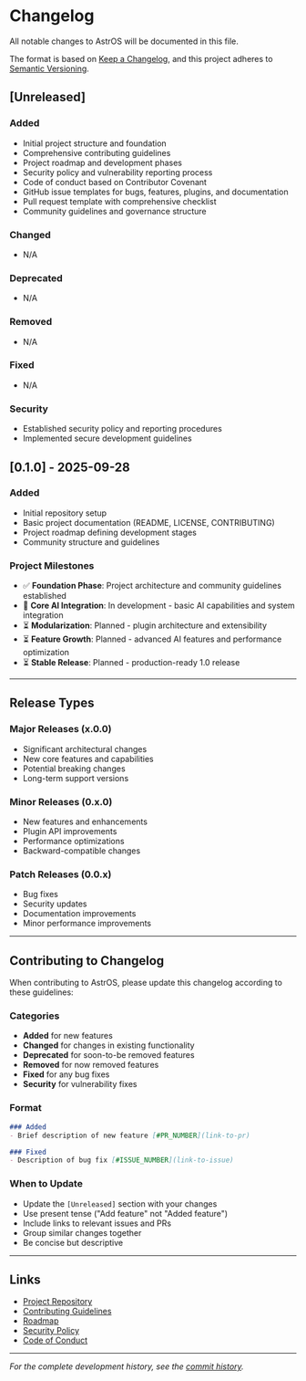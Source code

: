 # Changelog
All notable changes to AstrOS will be documented in this file.

The format is based on [Keep a Changelog](https://keepachangelog.com/en/1.0.0/),
and this project adheres to [Semantic Versioning](https://semver.org/spec/v2.0.0.html).

## [Unreleased]

### Added
- Initial project structure and foundation
- Comprehensive contributing guidelines
- Project roadmap and development phases
- Security policy and vulnerability reporting process
- Code of conduct based on Contributor Covenant
- GitHub issue templates for bugs, features, plugins, and documentation
- Pull request template with comprehensive checklist
- Community guidelines and governance structure

### Changed
- N/A

### Deprecated
- N/A

### Removed
- N/A

### Fixed
- N/A

### Security
- Established security policy and reporting procedures
- Implemented secure development guidelines

## [0.1.0] - 2025-09-28

### Added
- Initial repository setup
- Basic project documentation (README, LICENSE, CONTRIBUTING)
- Project roadmap defining development stages
- Community structure and guidelines

### Project Milestones
- ✅ **Foundation Phase**: Project architecture and community guidelines established
- 🔄 **Core AI Integration**: In development - basic AI capabilities and system integration
- ⏳ **Modularization**: Planned - plugin architecture and extensibility
- ⏳ **Feature Growth**: Planned - advanced AI features and performance optimization
- ⏳ **Stable Release**: Planned - production-ready 1.0 release

---

## Release Types

### Major Releases (x.0.0)
- Significant architectural changes
- New core features and capabilities
- Potential breaking changes
- Long-term support versions

### Minor Releases (0.x.0)
- New features and enhancements
- Plugin API improvements
- Performance optimizations
- Backward-compatible changes

### Patch Releases (0.0.x)
- Bug fixes
- Security updates
- Documentation improvements
- Minor performance improvements

---

## Contributing to Changelog

When contributing to AstrOS, please update this changelog according to these guidelines:

### Categories
- **Added** for new features
- **Changed** for changes in existing functionality
- **Deprecated** for soon-to-be removed features
- **Removed** for now removed features
- **Fixed** for any bug fixes
- **Security** for vulnerability fixes

### Format
```markdown
### Added
- Brief description of new feature [#PR_NUMBER](link-to-pr)

### Fixed
- Description of bug fix [#ISSUE_NUMBER](link-to-issue)
```

### When to Update
- Update the `[Unreleased]` section with your changes
- Use present tense ("Add feature" not "Added feature")
- Include links to relevant issues and PRs
- Group similar changes together
- Be concise but descriptive

---

## Links

- [Project Repository](https://github.com/CoreOrganizations/AstrOS)
- [Contributing Guidelines](CONTRIBUTING.md)
- [Roadmap](ROADMAP.md)
- [Security Policy](SECURITY.md)
- [Code of Conduct](CODE_OF_CONDUCT.md)

---

*For the complete development history, see the [commit history](https://github.com/CoreOrganizations/AstrOS/commits/main).*
